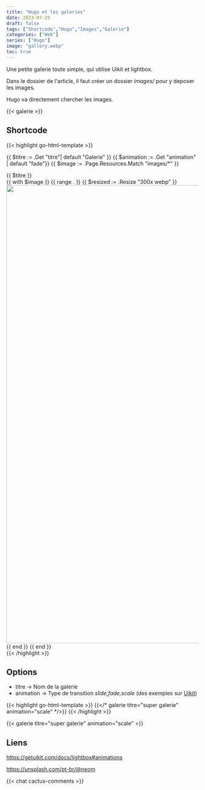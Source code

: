 ```yaml
---
title: "Hugo et les galeries"
date: 2023-07-25
draft: false
tags: ["Shortcode","Hugo","Images","Galerie"]
categories: ["Web"]
series: ["Hugo"]
image: "gallery.webp"
toc: true
---
```

Une petite galerie toute simple, qui utilise Uikit et lightbox.

Dans le dossier de l'article, il faut créer un dossier *images/* pour y deposer les images.

Hugo va directement chercher les images.


{{< galerie >}}

## Shortcode
{{< highlight go-html-template >}}
<!--
Options:
    titre -> Nom de la galerie
    animation -> Type de transition slide,fade,scale (des exemples sur Uikit:https://getuikit.com/docs/lightbox#animations)
Exemples:
galerie titre="super galerie" animation="scale"
-->

{{ $titre := .Get "titre"| default "Galerie" }}
{{ $animation := .Get "animation" | default "fade"}}
{{ $image :=  .Page.Resources.Match "images/*" }}

<div class="uk-h3">{{ $titre }}</div>
<div class="uk-child-width-1-3@m" uk-grid uk-lightbox="animation: {{ $animation }}">
{{ with $image }}
    {{ range . }}
    {{ $resized := .Resize "300x webp" }}
    <div>
        <a class="uk-inline" href="{{ .Permalink }}" data-caption="{{ path.Base .Name }}">
            <img src="{{ $resized.Permalink }}" width="1800" height="1200" alt="">
        </a>
    </div>
    {{ end }}
{{ end }}
</div>
{{< /highlight >}}

## Options

- titre -> Nom de la galerie
- animation -> Type de transition *slide,fade,scale* (des exemples sur [Uikit](https://getuikit.com/docs/lightbox#animations))

{{< highlight go-html-template >}}
{{</* galerie titre="super galerie" animation="scale" */>}}
{{< /highlight >}}

{{< galerie titre="super galerie" animation="scale" >}}

## Liens
https://getuikit.com/docs/lightbox#animations

https://unsplash.com/pt-br/@neom

{{< chat cactus-comments >}}

